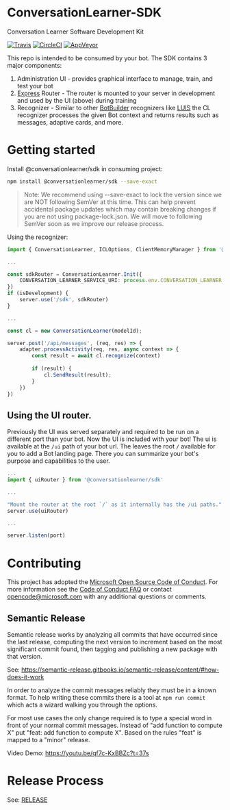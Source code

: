 # ConversationLearner-SDK

Conversation Learner Software Development Kit

[![Travis](https://travis-ci.org/Microsoft/ConversationLearner-SDK.svg?branch=master)](https://travis-ci.com/Microsoft/ConversationLearner-SDK)
[![CircleCI](https://circleci.com/gh/Microsoft/ConversationLearner-SDK.svg?style=shield)](https://circleci.com/gh/Microsoft/ConversationLearner-SDK)
[![AppVeyor](https://ci.appveyor.com/api/projects/status/github/Microsoft/ConversationLearner-SDK?branch=master&svg=true)](https://ci.appveyor.com/project/conversationlearner/conversationlearner-sdk)

This repo is intended to be consumed by your bot. The SDK contains 3 major components:
1. Administration UI - provides graphical interface to manage, train, and test your bot
2. [Express](https://expressjs.com/en/guide/routing.html) Router - The router is mounted to your server in development and used by the UI (above) during training
3. Recognizer - Similar to other [BotBuilder](https://github.com/Microsoft/botbuilder-js) recognizers like [LUIS](https://github.com/Microsoft/botbuilder-js/blob/master/samples/luis-bot-es6/app.js#L64) the CL recognizer processes the given Bot context and returns results such as messages, adaptive cards, and more.

# Getting started

Install @conversationlearner/sdk in consuming project:

```bash
npm install @conversationlearner/sdk --save-exact
```

> Note: We recommend using --save-exact to lock the version since we are NOT following SemVer at this time. This can help prevent accidental package updates which may contain breaking changes if you are not using package-lock.json. We will move to following SemVer soon as we improve our release process.

Using the recognizer:

```typescript
import { ConversationLearner, ICLOptions, ClientMemoryManager } from '@conversationlearner/sdk'

...

const sdkRouter = ConversationLearner.Init({
    CONVERSATION_LEARNER_SERVICE_URI: process.env.CONVERSATION_LEARNER_SERVICE_URI
})
if (isDevelopment) {
    server.use('/sdk', sdkRouter)
}

...

const cl = new ConversationLearner(modelId);

server.post('/api/messages', (req, res) => {
    adapter.processActivity(req, res, async context => {
        const result = await cl.recognize(context)
        
        if (result) {
            cl.SendResult(result);
        }
    })
})
```

## Using the UI router.
Previously the UI was served separately and required to be run on a different port than your bot.  Now the UI is included with your bot! The ui is available at the `/ui` path of your bot url. The leaves the root `/` available for you to add a Bot landing page. There you can summarize your bot's purpose and capabilities to the user.

```typescript
...
import { uiRouter } from '@conversationlearner/sdk'

...

"Mount the router at the root `/` as it internally has the /ui paths."
server.use(uiRouter)

... 

server.listen(port)
```


# Contributing

This project has adopted the [Microsoft Open Source Code of Conduct](https://opensource.microsoft.com/codeofconduct/). For more information see the [Code of Conduct FAQ](https://opensource.microsoft.com/codeofconduct/faq/) or contact [opencode@microsoft.com](mailto:opencode@microsoft.com) with any additional questions or comments.

## Semantic Release

Semantic release works by analyzing all commits that have occurred since the last release, computing the next version to increment based on the most significant commit found, then tagging and publishing a new package with that version.

See: https://semantic-release.gitbooks.io/semantic-release/content/#how-does-it-work

In order to analyze the commit messages reliably they must be in a known format.  To help writing these commits there is a tool at `npm run commit` which acts a wizard walking you through the options.

For most use cases the only change required is to type a special word in front of your normal commit messages. Instead of "add function to compute X" put "feat: add function to compute X".  Based on the rules "feat" is mapped to a "minor" release.

Video Demo: https://youtu.be/qf7c-KxBBZc?t=37s

# Release Process

See: [RELEASE](/RELEASE.md)